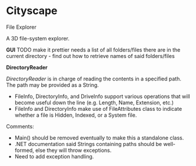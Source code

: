 # Cityscape
File Explorer

A 3D file-system explorer.


**GUI** 
TODO
make it prettier
needs a list of all folders/files there are in the current directory
    - find out how to retrieve names of said folders/files


**DirectoryReader**

*DirectoryReader* is in charge of reading the contents in a specified path.
The path may be provided as a String.

+ FileInfo, DirectoryInfo, and DriveInfo support various operations that will become useful down the line (e.g. Length, Name, Extension, etc.)
+ FileInfo and DirectoryInfo make use of FileAttributes class to indicate whether a file is Hidden, Indexed, or a System file. 

Comments:
+ Main() should be removed eventually to make this a standalone class.
+ .NET documentation said Strings containing paths should be well-formed, else they will throw exceptions.
+ Need to add exception handling.

